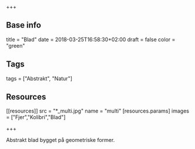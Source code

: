 +++

## Base info
title = "Blad"
date = 2018-03-25T16:58:30+02:00
draft = false
color = "green"

## Tags
tags = ["Abstrakt", "Natur"]

## Resources
[[resources]]
  src = "*_multi.jpg"
  name = "multi"
 [resources.params]
    images = ["Fjer","Kolibri","Blad"]

+++

Abstrakt blad bygget på geometriske former. 